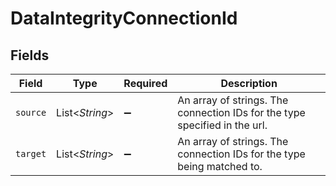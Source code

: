 # DataIntegrityConnectionId


## Fields

| Field                                                                      | Type                                                                       | Required                                                                   | Description                                                                |
| -------------------------------------------------------------------------- | -------------------------------------------------------------------------- | -------------------------------------------------------------------------- | -------------------------------------------------------------------------- |
| `source`                                                                   | List<*String*>                                                             | :heavy_minus_sign:                                                         | An array of strings. The connection IDs for the type specified in the url. |
| `target`                                                                   | List<*String*>                                                             | :heavy_minus_sign:                                                         | An array of strings. The connection IDs for the type being matched to.     |